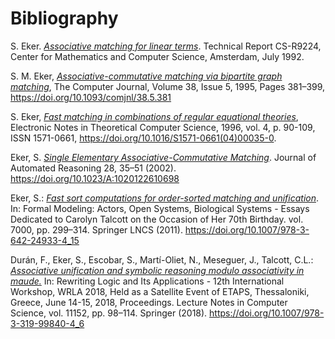  # Bibliography


S. Eker. [_Associative matching for linear terms_](https://ir.cwi.nl/pub/5425/5425D.pdf). Technical Report CS-R9224, Center for Mathematics and Computer Science, Amsterdam, July 1992.


S. M. Eker, [_Associative-commutative matching via bipartite graph matching_](https://academic.oup.com/comjnl/article-pdf/38/5/381/1235222/380381.pdf), The Computer Journal, Volume 38, Issue 5, 1995, Pages 381–399, https://doi.org/10.1093/comjnl/38.5.381

S. Eker, [_Fast matching in combinations of regular equational theories_](https://www.sciencedirect.com/science/article/pii/S1571066104000350/pdfft?isDTMRedir=true&download=true), Electronic Notes in Theoretical Computer
  Science, 1996,
  vol. 4, p. 90-109, ISSN 1571-0661, https://doi.org/10.1016/S1571-0661(04)00035-0.


Eker, S. [_Single Elementary Associative-Commutative Matching_](https://moscow.sci-hub.se/1101/8ae830e24e0a928d11a16f019c1f628d/eker2002.pdf). Journal of Automated Reasoning 28, 35–51 (2002).
  https://doi.org/10.1023/A:1020122610698

Eker, S.: [_Fast sort computations for order-sorted matching and unification_](http://62.182.86.140/main/916000/a15c6dcde8ad15c73c4f0c93c554ebae/%28Lecture%20Notes%20in%20Computer%20Science%207000%29%20Solomon%20Feferman%20%28auth.%29%2C%20Gul%20Agha%2C%20Olivier%20Danvy%2C%20Jos%C3%A9%20Meseguer%20%28eds.%29%20-%20Formal%20Modeling_%20Actors%2C%20Open%20Systems%2C%20Biological%20Systems_%20Essays%20Dedicated%20to%20Caroly.pdf). In: Formal Modeling:
  Actors, Open Systems, Biological Systems - Essays Dedicated to Carolyn Talcott on the Occasion
  of Her 70th Birthday. vol. 7000, pp. 299–314. Springer LNCS (2011).
  https://doi.org/10.1007/978-3-642-24933-4_15

Durán, F., Eker, S., Escobar, S., Martí-Oliet, N., Meseguer, J., Talcott, C.L.: [_Associative unification and
  symbolic reasoning modulo associativity in maude._](https://sci-hub.se/tree/92/91/92915a160f89b48e23889905aecc3cf0.pdf) In: Rewriting Logic and Its Applications - 12th
  International Workshop, WRLA 2018, Held as a Satellite Event of ETAPS, Thessaloniki, Greece, June
  14-15, 2018, Proceedings. Lecture Notes in Computer Science, vol. 11152, pp. 98–114. Springer (2018).
  https://doi.org/10.1007/978-3-319-99840-4_6
